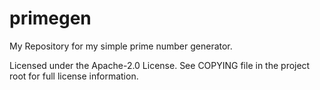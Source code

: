 # primegen

My Repository for my simple prime number generator.

Licensed under the Apache-2.0 License. See COPYING file in the project root for full license information.
